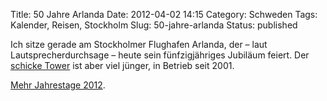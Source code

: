 Title: 50 Jahre Arlanda
Date: 2012-04-02 14:15
Category: Schweden
Tags: Kalender, Reisen, Stockholm
Slug: 50-jahre-arlanda
Status: published

Ich sitze gerade am Stockholmer Flughafen Arlanda, der – laut
Lautsprecherdurchsage – heute sein fünfzigjähriges Jubiläum feiert. Der
[schicke Tower](https://sv.wikipedia.org/wiki/Arlandatornet) ist aber
viel jünger, in Betrieb seit 2001.

[Mehr Jahrestage
2012](http://www.fiket.de/2012/01/10/jubileumsjahr-2012/).

